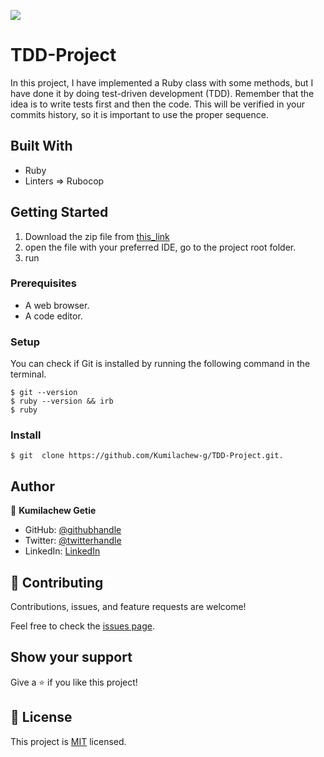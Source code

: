 ![](https://img.shields.io/badge/Microverse-blueviolet)

# TDD-Project

In this project, I have implemented a Ruby class with some methods, but I have done it by doing test-driven development (TDD). Remember that the idea is to write tests first and then the code. This will be verified in your commits history, so it is important to use the proper sequence.

## Built With

- Ruby
- Linters => Rubocop

## Getting Started

1.  Download the zip file from [this_link](https://github.com/Kumilachew-g/TDD-Project/archive/refs/heads/dev.zip)
2.  open the file with your preferred IDE, go to the project root folder.
3.  run

### Prerequisites

- A web browser.
- A code editor.

### Setup

You can check if Git is installed by running the following command in the terminal.

```
$ git --version
$ ruby --version && irb
$ ruby
```

### Install

```
$ git  clone https://github.com/Kumilachew-g/TDD-Project.git.

```

## Author

👤 **Kumilachew Getie**

- GitHub: [@githubhandle](https://github.com/Kumilachew-g/)
- Twitter: [@twitterhandle](https://twitter.com/Getie_Haddis)
- LinkedIn: [LinkedIn](https://www.linkedin.com/in/kumilachew-getie-0356bb157/)

## 🤝 Contributing

Contributions, issues, and feature requests are welcome!

Feel free to check the [issues page](../../issues/).

## Show your support

Give a ⭐️ if you like this project!

## 📝 License

This project is [MIT](./LICENSE) licensed.
